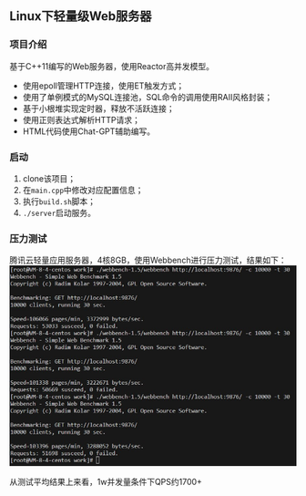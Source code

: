 ## Linux下轻量级Web服务器

### 项目介绍

基于C++11编写的Web服务器，使用Reactor高并发模型。

- 使用epoll管理HTTP连接，使用ET触发方式；
- 使用了单例模式的MySQL连接池，SQL命令的调用使用RAII风格封装；
- 基于小根堆实现定时器，释放不活跃连接；
- 使用正则表达式解析HTTP请求；
- HTML代码使用Chat-GPT辅助编写。

### 启动

1. clone该项目；
2. 在`main.cpp`中修改对应配置信息；
3. 执行`build.sh`脚本；
4. `./server`启动服务。

### 压力测试

腾讯云轻量应用服务器，4核8GB，使用Webbench进行压力测试，结果如下：
![](./resources/test/webbench.jpg)

从测试平均结果上来看，1w并发量条件下QPS约1700+


